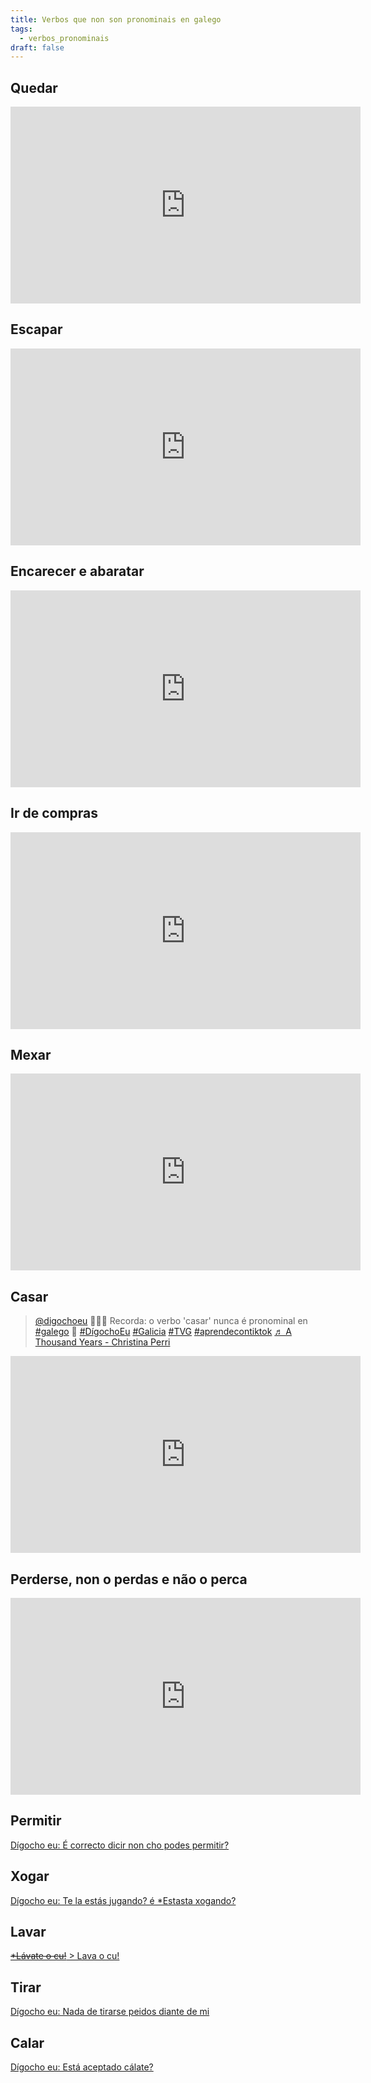 ```yaml
---
title: Verbos que non son pronominais en galego
tags:
  - verbos_pronominais
draft: false
---
```

## Quedar

<iframe width="560" height="315" src="https://www.youtube.com/embed/videoseries?list=PLPJdEqiyl2dAvN7xUCb3efSmafoZy4cRb" title="YouTube video player" frameborder="0" allow="accelerometer; autoplay; clipboard-write; encrypted-media; gyroscope; picture-in-picture" allowfullscreen></iframe>

## Escapar

<iframe width="560" height="315" src="https://www.youtube.com/embed/g7jS6ybQpt0" title="YouTube video player" frameborder="0" allow="accelerometer; autoplay; clipboard-write; encrypted-media; gyroscope; picture-in-picture; web-share" allowfullscreen></iframe>

## Encarecer e abaratar

<iframe width="560" height="315" src="https://www.youtube.com/embed/-rY0hUirAlM" title="YouTube video player" frameborder="0" allow="accelerometer; autoplay; clipboard-write; encrypted-media; gyroscope; picture-in-picture; web-share" allowfullscreen></iframe>

## Ir de compras

<iframe width="560" height="315" src="https://www.youtube.com/embed/WkTzjZf-ZjA" title="YouTube video player" frameborder="0" allow="accelerometer; autoplay; clipboard-write; encrypted-media; gyroscope; picture-in-picture; web-share" allowfullscreen></iframe>

## Mexar

<iframe width="560" height="315" src="https://www.youtube.com/embed/hkJH6n1sOtM" title="YouTube video player" frameborder="0" allow="accelerometer; autoplay; clipboard-write; encrypted-media; gyroscope; picture-in-picture; web-share" allowfullscreen></iframe>

## Casar

<blockquote class="tiktok-embed" cite="https://www.tiktok.com/@digochoeu/video/7229283496269761819" data-video-id="7229283496269761819" style="max-width: 605px;min-width: 325px;" > <section> <a target="_blank" title="@digochoeu" href="https://www.tiktok.com/@digochoeu?refer=embed">@digochoeu</a> 👰🏻‍♀ Recorda: o verbo &#39;casar&#39; nunca é pronominal en <a title="galego" target="_blank" href="https://www.tiktok.com/tag/galego?refer=embed">#galego</a> 🤣 <a title="dígochoeu" target="_blank" href="https://www.tiktok.com/tag/d%C3%ADgochoeu?refer=embed">#DígochoEu</a> <a title="galicia" target="_blank" href="https://www.tiktok.com/tag/galicia?refer=embed">#Galicia</a> <a title="tvg" target="_blank" href="https://www.tiktok.com/tag/tvg?refer=embed">#TVG</a> <a title="aprendecontiktok" target="_blank" href="https://www.tiktok.com/tag/aprendecontiktok?refer=embed">#aprendecontiktok</a> <a target="_blank" title="♬ A Thousand Years - Christina Perri" href="https://www.tiktok.com/music/A-Thousand-Years-7127468436548406022?refer=embed">♬ A Thousand Years - Christina Perri</a> </section> </blockquote> <script async src="https://www.tiktok.com/embed.js"></script>


<iframe width="560" height="315" src="https://www.youtube.com/embed/3bsuMNlmdww" title="YouTube video player" frameborder="0" allow="accelerometer; autoplay; clipboard-write; encrypted-media; gyroscope; picture-in-picture; web-share" allowfullscreen></iframe>

## Perderse, non o perdas e não o perca

<iframe width="560" height="315" src="https://www.youtube.com/embed/CQtg4y8ElP8" title="YouTube video player" frameborder="0" allow="accelerometer; autoplay; clipboard-write; encrypted-media; gyroscope; picture-in-picture; web-share" allowfullscreen></iframe>

## Permitir

[Dígocho eu: É correcto dicir non cho podes permitir?](https://youtube.com/shorts/oLY0otwtLPE?feature=share)

## Xogar

[Dígocho eu: Te la estás jugando? é *Estasta xogando?](https://www.tiktok.com/@digochoeu/video/7161396999831538949)

## Lavar

[<del>*Lávate o cu!</del> > Lava o cu!](https://www.tiktok.com/@digochoeu/video/7046489439748558086)

## [](https://youtube.com/shorts/oLY0otwtLPE?feature=share)Tirar

[Dígocho eu: Nada de tirarse peidos diante de mi](https://www.tiktok.com/@digochoeu/video/7056350427046006021)

## Calar

[Dígocho eu: Está aceptado cálate?](https://www.tiktok.com/@digochoeu/video/7240053919878106395?is_from_webapp=1&sender_device=pc&web_id=7214118285566576134)